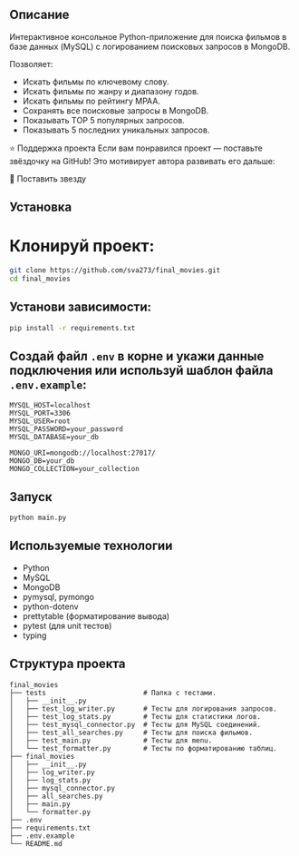 ## Описание
Интерактивное консольное Python-приложение для поиска фильмов в базе данных (MySQL) с логированием поисковых 
запросов в MongoDB.

Позволяет:
- Искать фильмы по ключевому слову.
- Искать фильмы по жанру и диапазону годов.
- Искать фильмы по рейтингу MPAA.
- Сохранять все поисковые запросы в MongoDB.
- Показывать TОР 5 популярных запросов.
- Показывать 5 последних уникальных запросов.


⭐️ Поддержка проекта
Если вам понравился проект — поставьте звёздочку на GitHub! Это мотивирует автора развивать его дальше:

🌟 Поставить звезду


##  Установка
# Клонируй проект:
```bash
git clone https://github.com/sva273/final_movies.git
cd final_movies
```

## Установи зависимости:
```bash
pip install -r requirements.txt
```

## Создай файл `.env` в корне и укажи данные подключения или используй шаблон файла `.env.example`:
```
MYSQL_HOST=localhost
MYSQL_PORT=3306
MYSQL_USER=root
MYSQL_PASSWORD=your_password
MYSQL_DATABASE=your_db

MONGO_URI=mongodb://localhost:27017/
MONGO_DB=your_db
MONGO_COLLECTION=your_collection
```

## Запуск
```bash
python main.py
```

##  Используемые технологии
- Python
- MySQL
- MongoDB
- pymysql, pymongo
- python-dotenv
- prettytable (форматирование вывода)
- pytest (для unit тестов)
- typing

## Структура проекта
```
final_movies
├── tests                        # Папка с тестами.
│   ├── __init__.py 
│   ├── test_log_writer.py       # Тесты для логирования запросов.
│   ├── test_log_stats.py        # Тесты для статистики логов.
│   ├── test_mysql_connector.py  # Тесты для MySQL соединений.
│   ├── test_all_searches.py     # Тесты для поиска фильмов.
│   ├── test_main.py             # Тесты для menu.
│   └── test_formatter.py        # Тесты по форматированию таблиц.
├── final_movies              
│   ├── __init__.py 
│   ├── log_writer.py     
│   ├── log_stats.py      
│   ├── mysql_connector.py 
│   ├── all_searches.py  
│   ├── main.py    
│   └── formatter.py    
├── .env
├── requirements.txt
├── .env.example
└── README.md


